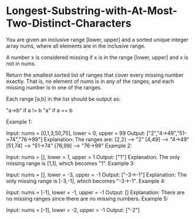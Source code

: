 # Longest-Substring-with-At-Most-Two-Distinct-Characters

You are given an inclusive range [lower, upper] and a sorted unique integer array nums, where all elements are in the inclusive range.

A number x is considered missing if x is in the range [lower, upper] and x is not in nums.

Return the smallest sorted list of ranges that cover every missing number exactly. That is, no element of nums is in any of the ranges, and each missing number is in one of the ranges.

Each range [a,b] in the list should be output as:

"a->b" if a != b
"a" if a == b
 

Example 1:

Input: nums = [0,1,3,50,75], lower = 0, upper = 99
Output: ["2","4->49","51->74","76->99"]
Explanation: The ranges are:
[2,2] --> "2"
[4,49] --> "4->49"
[51,74] --> "51->74"
[76,99] --> "76->99"
Example 2:

Input: nums = [], lower = 1, upper = 1
Output: ["1"]
Explanation: The only missing range is [1,1], which becomes "1".
Example 3:

Input: nums = [], lower = -3, upper = -1
Output: ["-3->-1"]
Explanation: The only missing range is [-3,-1], which becomes "-3->-1".
Example 4:

Input: nums = [-1], lower = -1, upper = -1
Output: []
Explanation: There are no missing ranges since there are no missing numbers.
Example 5:

Input: nums = [-1], lower = -2, upper = -1
Output: ["-2"]

